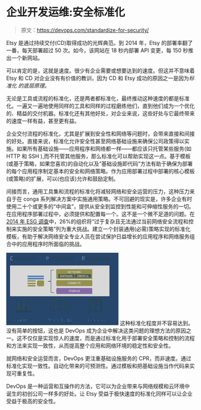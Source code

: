# 企业开发运维:安全标准化

> 原文：<https://devops.com/standardize-for-security/>

Etsy 是通过持续交付(CD)取得成功的光辉典范。到 2014 年，Etsy 的部署率翻了一番，每天部署超过 50 次。如今，该网站在 18 秒内部署 API 变更，每 150 秒推出一个新网站。

可以肯定的是，这就是速度。很少有企业需要或想要达到的速度。但这并不意味着 Etsy 和 CD 对企业没有有价值的教训，因为 CD 和 Etsy 成功的原因之一是因为*标准化* *的底层原理。*

无论是工具或流程的标准化，还是两者都标准化，最终推动这种速度的都是标准化。一遍又一遍地使用同样的工具和同样的过程磨练他们，直到他们成为一个优化的、精益的交付机器。标准化还有其他好处，对企业来说，这些好处与它最终带来的速度一样有益，甚至更有益。

企业交付流程的标准化，尤其是扩展到安全性和网络等问题时，会带来直接和间接的好处。直接来说，标准化允许安全性甚至网络基础设施来确保公司政策得以实施。如果所有基础设施——应用程序和网络都一样——都应该只托管某些服务(如 HTTP 和 SSH ),而不托管其他服务，那么标准化可以帮助实现这一点。基于模板(或基于策略，如果您喜欢)的自动化以及“基础设施即代码”方法有助于确保为部署的每个应用程序制定基本的安全和网络策略。作为应用部署过程中部署的核心模板(或策略)的扩展，可以(也应该)允许和鼓励定制。

间接而言，通用工具集和流程的标准化将减轻网络和安全运营的压力，这种压力来自于在 conga 系列解决方案中实施通用策略。不可回避的现实是，许多企业有时使用二十个或更多的“中间盒”，提供从安全到监控到性能和可伸缩性服务的一切。在应用程序部署过程中，必须提供和配置每一个。这不是一个微不足道的问题。在 [2014 年 ESG 调查](http://www.esg-global.com/blogs/network-security-challenges-in-the-enterprise/)中，26%的组织将“过于复杂且无法通过当前网络安全流程和控制来实施的安全策略”列为重大挑战。建立一个封装通用(必需)策略实现的标准化模板，有助于解决网络安全专业人员在尝试保护日益增长的应用程序和网络服务组合中的应用程序时所面临的挑战。

[![app-cpr](img/b57ac11bf1dd533f446989ed36782dff.png)](https://devops.com/wp-content/uploads/2015/04/app-cpr.png) 这种标准化程度并不容易达到。没有简单的按钮，这也是 DevOps 成为企业中解决这类问题的理想方法的原因之一。这不仅仅是实现惊人的速度，而是通过标准化用于部署安全策略和控制的流程和方法来实现一致性，从而提高整个应用和网络环境的稳定性和安全性。

就网络和安全运营而言，DevOps 更注重基础设施服务的 CPR，而非速度。通过标准化实现一致性。自动化带来的可预测性。通过模板和把基础设施当作代码来实现可重复性。

DevOps 是一种运营和互操作的方法，它可以为企业带来与网络规模和云环境中诞生的初创公司一样多的好处。让 Etsy 受益于极快速度的标准化同样可以让企业受益于极高的安全性。